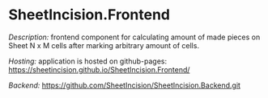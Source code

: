 # SheetIncision.Frontend

*Description:* frontend component for calculating amount of made pieces on Sheet N x M cells after marking arbitrary amount of cells.

*Hosting:* application is hosted on github-pages: https://sheetincision.github.io/SheetIncision.Frontend/

*Backend:* https://github.com/SheetIncision/SheetIncision.Backend.git
